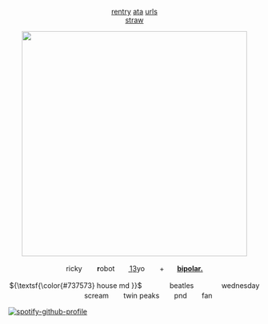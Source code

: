
<p align="center" dir="auto">
 <a href="https://rentry.co/rickypawss">rentry</a>  <a href="https://attajohn.atabook.org/">ata</a>  <a href="https://rentry.co/hidurlips">urls</a>
<br><a href="https://straw.page/draw?bio=mrrobottic">straw</a><br>



<p align="center">
  <img src="https://i.pinimg.com/originals/32/5d/c9/325dc9ecba09637065a6863307245605.gif" width="450">
</p>  


<p align="center">ricky ㅤㅤ𝐫obot ㅤㅤ1͟3͟yo ㅤㅤ+ㅤㅤ<b><ins>bipolar.</ins></b></p>
<p align="center">${\textsf{\color{#737573} house md }}$ㅤㅤ ㅤㅤbeatles ㅤㅤㅤㅤwednesday ㅤㅤ ㅤㅤscream ㅤㅤtwin peaks ㅤㅤpnd ㅤㅤfan</p>

 



[![spotify-github-profile](https://spotify-github-profile.kittinanx.com/api/view?uid=31emw27hdnz23bbvfx4humhc7cjq&cover_image=true&theme=novatorem&show_offline=false&background_color=000000&interchange=true&bar_color=000000&bar_color_cover=true)](https://github.com/kittinan/spotify-github-profile)
